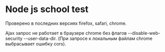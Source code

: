 # Node js school test 

Проверено в последних версиях firefox, safari, chrome.

Ajax запрос не работает в браузере chrome без флагов --disable-web-security --user-data-dir. (При запросе к локальным файлам chrome выбрасывает ошибку cors).



